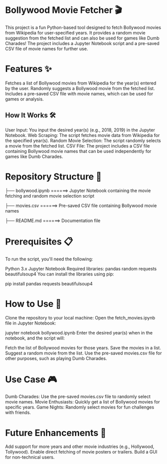 # Bollywood Movie Fetcher 🎬
This project is a fun Python-based tool designed to fetch Bollywood movies from Wikipedia for user-specified years. It provides a random movie suggestion from the fetched list and can also be used for games like Dumb Charades!
The project includes a Jupyter Notebook script and a pre-saved CSV file of movie names for further use.

# Features ✨
Fetches a list of Bollywood movies from Wikipedia for the year(s) entered by the user.
Randomly suggests a Bollywood movie from the fetched list.
Includes a pre-saved CSV file with movie names, which can be used for games or analysis.
## How It Works 🛠️
User Input: You input the desired year(s) (e.g., 2018, 2019) in the Jupyter Notebook.
Web Scraping: The script fetches movie data from Wikipedia for the specified year(s).
Random Movie Selection: The script randomly selects a movie from the fetched list.
CSV File: The project includes a CSV file containing Bollywood movie names that can be used independently for games like Dumb Charades.

# Repository Structure 📂

├── bollywood.ipynb ======> Jupyter Notebook containing the movie fetching and random movie selection script

├── movies.csv ======> Pre-saved CSV file containing Bollywood movie names

├── README.md  ======> Documentation file
# Prerequisites 📋
To run the script, you'll need the following:

Python 3.x
Jupyter Notebook
Required libraries:
pandas
random
requests
beautifulsoup4
You can install the libraries using pip:

pip install pandas requests beautifulsoup4

# How to Use 🚀
Clone the repository to your local machine:
Open the fetch_movies.ipynb file in Jupyter Notebook:

jupyter notebook bollywood.ipynb
Enter the desired year(s) when in the notebook, and the script will:

Fetch the list of Bollywood movies for those years.
Save the movies in a list.
Suggest a random movie from the list.
Use the pre-saved movies.csv file for other purposes, such as playing Dumb Charades.

# Use Case 🎮
Dumb Charades: Use the pre-saved movies.csv file to randomly select movie names.
Movie Enthusiasts: Quickly get a list of Bollywood movies for specific years.
Game Nights: Randomly select movies for fun challenges with friends.
# Future Enhancements 🚀
Add support for more years and other movie industries (e.g., Hollywood, Tollywood).
Enable direct fetching of movie posters or trailers.
Build a GUI for non-technical users.
